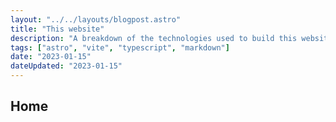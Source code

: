 ```yaml
---
layout: "../../layouts/blogpost.astro"
title: "This website"
description: "A breakdown of the technologies used to build this website."
tags: ["astro", "vite", "typescript", "markdown"]
date: "2023-01-15"
dateUpdated: "2023-01-15"
---
```


## Home
